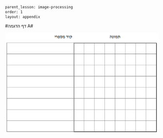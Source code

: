 ```
parent_lesson: image-processing
order: 1
layout: appendix
```

#דף הדגמה A#

<div id="container" align="center">
  <img src="img04.png" title=""/>
</div>


